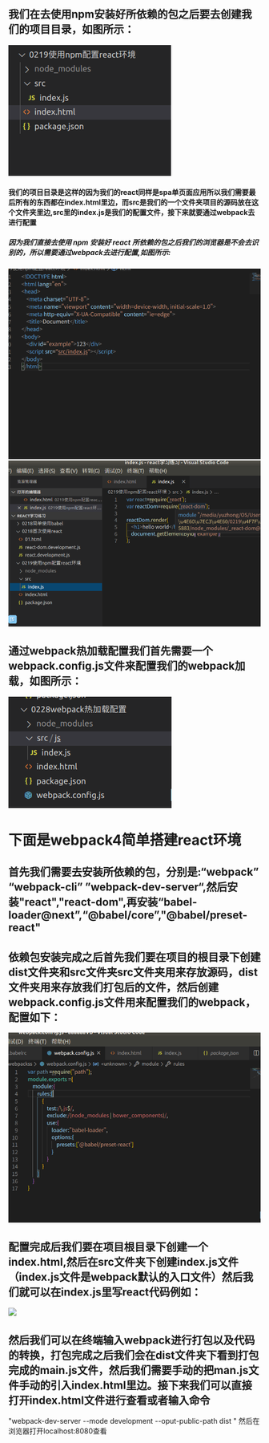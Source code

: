 ## 我们在去使用npm安装好所依赖的包之后要去创建我们的项目目录，如图所示：

<img src="./img/02.png"  />  

#### 我们的项目目录是这样的因为我们的react同样是spa单页面应用所以我们需要最后所有的东西都在index.html里边，而src是我们的一个文件夹项目的源码放在这个文件夹里边,src里的index.js是我们的配置文件，接下来就要通过webpack去进行配置

##### 因为我们直接去使用 npm 安装好 react 所依赖的包之后我们的浏览器是不会去识别的，所以需要通过webpack去进行配置,如图所示:
<img src="./img/01.png" />  <img src ="./img/03.png" />

## 通过webpack热加载配置我们首先需要一个webpack.config.js文件来配置我们的webpack加载，如图所示：
<img src="./img/04.png">





# 下面是webpack4简单搭建react环境

## 首先我们需要去安装所依赖的包，分别是:“webpack” “webpack-cli” ”webpack-dev-server“,然后安装"react","react-dom",再安装“babel-loader@next”,“@babel/core”,"@babel/preset-react"
## 依赖包安装完成之后首先我们要在项目的根目录下创建dist文件夹和src文件夹src文件夹用来存放源码，dist文件夹用来存放我们打包后的文件，然后创建webpack.config.js文件用来配置我们的webpack，配置如下：
<img src="./img/05.png">

## 配置完成后我们要在项目根目录下创建一个index.html,然后在src文件夹下创建index.js文件（index.js文件是webpack默认的入口文件）然后我们就可以在index.js里写react代码例如：
<img src="./img06.png">

## 然后我们可以在终端输入webpack进行打包以及代码的转换，打包完成之后我们会在dist文件夹下看到打包完成的main.js文件，然后我们需要手动的把man.js文件手动的引入index.html里边。接下来我们可以直接打开index.html文件进行查看或者输入命令
"webpack-dev-server --mode development --oput-public-path dist
"
然后在浏览器打开localhost:8080查看